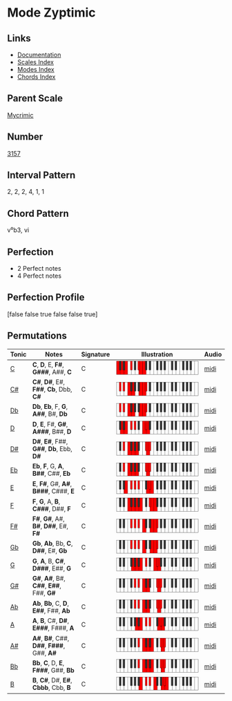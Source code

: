 # Mode Zyptimic

## Links

- [Documentation](README.md)
- [Scales Index](Scales.md)
- [Modes Index](Modes.md)
- [Chords Index](Chords.md)

## Parent Scale

[Mycrimic](ScaleMycrimic.md)

## Number

[3157](https://ianring.com/musictheory/scales/3157)

## Interval Pattern

2, 2, 2, 4, 1, 1

## Chord Pattern

v⁰b3, vi

## Perfection

- 2 Perfect notes
- 4 Perfect notes

## Perfection Profile

[false false true false false true]

## Permutations

| Tonic | Notes | Signature | Illustration | Audio |
|-------|-------|-----------|--------------|-------|
| [C](ModeCNaturalZyptimic.md) | **C**, **D**, E, **F#**, **G###**, A##, **C** | C | ![CNaturalZyptimic](ModeCNaturalZyptimic.png) | [midi](https://github.com/edipermadi/music/blob/main/docs/ModeCNaturalZyptimic.mid?raw=true) |
| [C#](ModeCSharpZyptimic.md) | **C#**, **D#**, E#, **F##**, **Cb**, Dbb, **C#** | C | ![CSharpZyptimic](ModeCSharpZyptimic.png) | [midi](https://github.com/edipermadi/music/blob/main/docs/ModeCSharpZyptimic.mid?raw=true) |
| [Db](ModeDFlatZyptimic.md) | **Db**, **Eb**, F, **G**, **A##**, B#, **Db** | C | ![DFlatZyptimic](ModeDFlatZyptimic.png) | [midi](https://github.com/edipermadi/music/blob/main/docs/ModeDFlatZyptimic.mid?raw=true) |
| [D](ModeDNaturalZyptimic.md) | **D**, **E**, F#, **G#**, **A###**, B##, **D** | C | ![DNaturalZyptimic](ModeDNaturalZyptimic.png) | [midi](https://github.com/edipermadi/music/blob/main/docs/ModeDNaturalZyptimic.mid?raw=true) |
| [D#](ModeDSharpZyptimic.md) | **D#**, **E#**, F##, **G##**, **Db**, Ebb, **D#** | C | ![DSharpZyptimic](ModeDSharpZyptimic.png) | [midi](https://github.com/edipermadi/music/blob/main/docs/ModeDSharpZyptimic.mid?raw=true) |
| [Eb](ModeEFlatZyptimic.md) | **Eb**, **F**, G, **A**, **B##**, C##, **Eb** | C | ![EFlatZyptimic](ModeEFlatZyptimic.png) | [midi](https://github.com/edipermadi/music/blob/main/docs/ModeEFlatZyptimic.mid?raw=true) |
| [E](ModeENaturalZyptimic.md) | **E**, **F#**, G#, **A#**, **B###**, C###, **E** | C | ![ENaturalZyptimic](ModeENaturalZyptimic.png) | [midi](https://github.com/edipermadi/music/blob/main/docs/ModeENaturalZyptimic.mid?raw=true) |
| [F](ModeFNaturalZyptimic.md) | **F**, **G**, A, **B**, **C###**, D##, **F** | C | ![FNaturalZyptimic](ModeFNaturalZyptimic.png) | [midi](https://github.com/edipermadi/music/blob/main/docs/ModeFNaturalZyptimic.mid?raw=true) |
| [F#](ModeFSharpZyptimic.md) | **F#**, **G#**, A#, **B#**, **D##**, E#, **F#** | C | ![FSharpZyptimic](ModeFSharpZyptimic.png) | [midi](https://github.com/edipermadi/music/blob/main/docs/ModeFSharpZyptimic.mid?raw=true) |
| [Gb](ModeGFlatZyptimic.md) | **Gb**, **Ab**, Bb, **C**, **D##**, E#, **Gb** | C | ![GFlatZyptimic](ModeGFlatZyptimic.png) | [midi](https://github.com/edipermadi/music/blob/main/docs/ModeGFlatZyptimic.mid?raw=true) |
| [G](ModeGNaturalZyptimic.md) | **G**, **A**, B, **C#**, **D###**, E##, **G** | C | ![GNaturalZyptimic](ModeGNaturalZyptimic.png) | [midi](https://github.com/edipermadi/music/blob/main/docs/ModeGNaturalZyptimic.mid?raw=true) |
| [G#](ModeGSharpZyptimic.md) | **G#**, **A#**, B#, **C##**, **E##**, F##, **G#** | C | ![GSharpZyptimic](ModeGSharpZyptimic.png) | [midi](https://github.com/edipermadi/music/blob/main/docs/ModeGSharpZyptimic.mid?raw=true) |
| [Ab](ModeAFlatZyptimic.md) | **Ab**, **Bb**, C, **D**, **E##**, F##, **Ab** | C | ![AFlatZyptimic](ModeAFlatZyptimic.png) | [midi](https://github.com/edipermadi/music/blob/main/docs/ModeAFlatZyptimic.mid?raw=true) |
| [A](ModeANaturalZyptimic.md) | **A**, **B**, C#, **D#**, **E###**, F###, **A** | C | ![ANaturalZyptimic](ModeANaturalZyptimic.png) | [midi](https://github.com/edipermadi/music/blob/main/docs/ModeANaturalZyptimic.mid?raw=true) |
| [A#](ModeASharpZyptimic.md) | **A#**, **B#**, C##, **D##**, **F###**, G##, **A#** | C | ![ASharpZyptimic](ModeASharpZyptimic.png) | [midi](https://github.com/edipermadi/music/blob/main/docs/ModeASharpZyptimic.mid?raw=true) |
| [Bb](ModeBFlatZyptimic.md) | **Bb**, **C**, D, **E**, **F###**, G##, **Bb** | C | ![BFlatZyptimic](ModeBFlatZyptimic.png) | [midi](https://github.com/edipermadi/music/blob/main/docs/ModeBFlatZyptimic.mid?raw=true) |
| [B](ModeBNaturalZyptimic.md) | **B**, **C#**, D#, **E#**, **Cbbb**, Cbb, **B** | C | ![BNaturalZyptimic](ModeBNaturalZyptimic.png) | [midi](https://github.com/edipermadi/music/blob/main/docs/ModeBNaturalZyptimic.mid?raw=true) |
